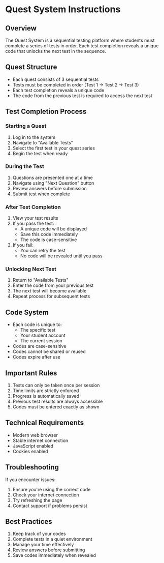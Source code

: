 # Quest System Instructions

## Overview
The Quest System is a sequential testing platform where students must complete a series of tests in order. Each test completion reveals a unique code that unlocks the next test in the sequence.

## Quest Structure
- Each quest consists of 3 sequential tests
- Tests must be completed in order (Test 1 → Test 2 → Test 3)
- Each test completion reveals a unique code
- The code from the previous test is required to access the next test

## Test Completion Process

### Starting a Quest
1. Log in to the system
2. Navigate to "Available Tests"
3. Select the first test in your quest series
4. Begin the test when ready

### During the Test
1. Questions are presented one at a time
2. Navigate using "Next Question" button
3. Review answers before submission
4. Submit test when complete

### After Test Completion
1. View your test results
2. If you pass the test:
   - A unique code will be displayed
   - Save this code immediately
   - The code is case-sensitive
3. If you fail:
   - You can retry the test
   - No code will be revealed until you pass

### Unlocking Next Test
1. Return to "Available Tests"
2. Enter the code from your previous test
3. The next test will become available
4. Repeat process for subsequent tests

## Code System
- Each code is unique to:
  - The specific test
  - Your student account
  - The current session
- Codes are case-sensitive
- Codes cannot be shared or reused
- Codes expire after use

## Important Rules
1. Tests can only be taken once per session
2. Time limits are strictly enforced
3. Progress is automatically saved
4. Previous test results are always accessible
5. Codes must be entered exactly as shown

## Technical Requirements
- Modern web browser
- Stable internet connection
- JavaScript enabled
- Cookies enabled

## Troubleshooting
If you encounter issues:
1. Ensure you're using the correct code
2. Check your internet connection
3. Try refreshing the page
4. Contact support if problems persist

## Best Practices
1. Keep track of your codes
2. Complete tests in a quiet environment
3. Manage your time effectively
4. Review answers before submitting
5. Save codes immediately when revealed 